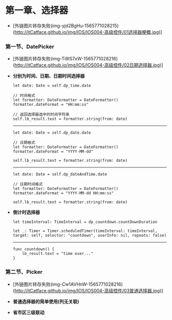 # 第一章、选择器

- [外链图片转存失败(img-yjd2BgHu-1565771028215)(http://itCatface.github.io/img/IOS/IOS004-高级控件/01选择器梗概.jpg)]

### 第一节、DatePicker

- [外链图片转存失败(img-Ti9lS7xW-1565771028216)(http://itCatface.github.io/img/IOS/IOS004-高级控件/02日期选择器.jpg)]

- **分别为时间、日期、日期时间选择器**

	```
	let date: Date = self.dp_time.date
	    
	// 时间格式
	let formatter: DateFormatter = DateFormatter()
	formatter.dateFormat = "HH:mm:ss"
	
	// 返回选择器选中的时间字符串
	self.lb_result.text = formatter.string(from: date)
	```
			
	---

	```
	let date: Date = self.dp_date.date
	
	// 日期格式
	let formatter: DateFormatter = DateFormatter()
	formatter.dateFormat = "YYYY-MM-dd"
	
	self.lb_result.text = formatter.string(from: date)
	```
			    
	--- 
		
	```
	let date: Date = self.dp_dateAndTime.date
			    
	// 日期时间格式
	let formatter: DateFormatter = DateFormatter()
	formatter.dateFormat = "YYYY-MM-dd HH:mm:ss"
	    
	self.lb_result.text = formatter.string(from: date)
	```

- **倒计时选择器**
	
	```
	let timeInterval: TimeInterval = dp_countdown.countDownDuration
	
	let _: Timer = Timer.scheduledTimer(timeInterval: timeInterval, target: self, selector: "countdown", userInfo: nil, repeats: false)
	```
	     
	---
	
	```
	func countdown() {
		lb_result.text = "time over..."
	}
	```
		
### 第二节、Picker

- [外链图片转存失败(img-Cw1AVHnW-1565771028216)(http://itCatface.github.io/img/IOS/IOS004-高级控件/03普通选择器.jpg)]

- **普通选择器的简单使用(列无关联)**


- **省市区三级联动**